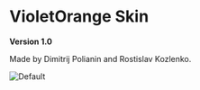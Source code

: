 ﻿# VioletOrange Skin

**Version 1.0**

Made by Dimitrij Polianin and Rostislav Kozlenko.

![Default](https://github.com/sunengine/SunEngine.Skins/blob/master/VioletOrange/preview.png)

